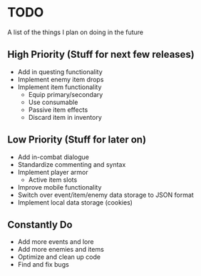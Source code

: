 # TODO
A list of the things I plan on doing in the future

## High Priority (Stuff for next few releases)

* Add in questing functionality
* Implement enemy item drops
* Implement item functionality
  * Equip primary/secondary
  * Use consumable
  * Passive item effects
  * Discard item in inventory

## Low Priority (Stuff for later on)

* Add in-combat dialogue
* Standardize commenting and syntax
* Implement player armor
  * Active item slots
* Improve mobile functionality
* Switch over event/item/enemy data storage to JSON format
* Implement local data storage (cookies)

## Constantly Do

* Add more events and lore
* Add more enemies and items
* Optimize and clean up code
* Find and fix bugs